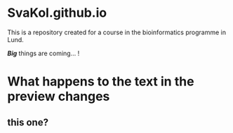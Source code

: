 # SvaKol.github.io
This is a repository created for a course in the bioinformatics programme in Lund.

***Big*** things are coming... !

#  What happens to the text in the preview changes
## this one?

